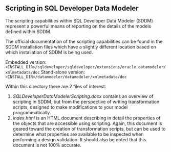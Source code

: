 ## Scripting in SQL Developer Data Modeler

The scripting capabilities within SQL Developer Data Modeler (SDDM) represent a powerful means of reporting on the details of the models defined within SDDM.

The official documentation of the scripting capabilities can be found in the SDDM installation files which have a slightly different location based on which installation of SDDM is being used.

Embedded version: `<INSTALL_DIR>/sqldeveloper/sqldeveloper/extensions/oracle.datamodeler/xmlmetadata/doc`
Stand-alone version: `<INSTALL_DIR>/datamodeler/datamodeler/xmlmetadata/doc`

Within this directory there are 2 files of interest:

 1. *SQLDeveloperDataModelerScripting.docx* contains an overview of scripting in SDDM, but from the perspective of writing transformation scripts, designed to make modifications to your model programmatically.
 2. *index.html* is an HTML document describing in detail the properties of the objects that are accessible using scripting. Again, this document is geared toward the creation of transformation scripts, but can be used to determine what properties are available to be inspected when performing a design validation. It should also be noted that this document is not 100% accurate.
